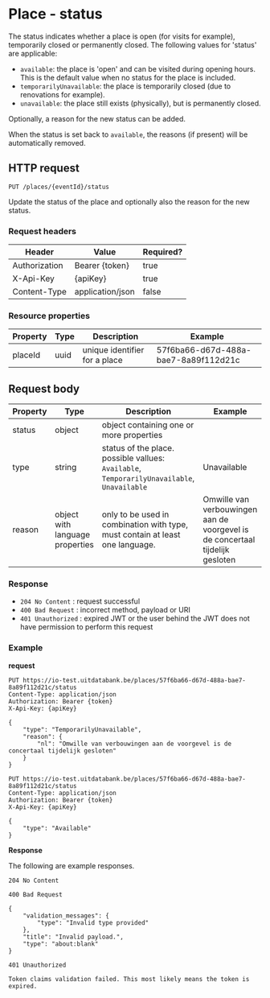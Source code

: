 ---
---

# Place - status

The status indicates whether a place is open (for visits for example), temporarily closed or permanently closed. The following values for 'status' are applicable:
* `available`: the place is 'open' and can be visited during opening hours. This is the default value when no status for the place is included.
* `temporarilyUnavailable`: the place is temporarily closed (due to renovations for example).
* `unavailable`: the place still exists (physically), but is permanently closed.

Optionally, a reason for the new status can be added. 

When the status is set back to `available`, the reasons (if present) will be automatically removed.

## HTTP request

```
PUT /places/{eventId}/status
```

Update the status of the place and optionally also the reason for the new status.

### Request headers

| Header        | Value            | Required? |
| ------------- | ---------------- | --------- |
| Authorization | Bearer {token}   | true      |
| X-Api-Key     | {apiKey}         | true      |
| Content-Type  | application/json | false     |

### Resource properties

| Property	| Type | Description | Example |
|--|--|--|--|
| placeId	| uuid | unique identifier for a place | 57f6ba66-d67d-488a-bae7-8a89f112d21c |

## Request body

| Property	| Type | Description | Example |
|--|--|--|--|
| status	| object | object containing one or more properties |  |
| type	| string | status of the place. possible vallues: `Available`, `TemporarilyUnavailable`, `Unavailable` | Unavailable |
| reason	| object with language properties | only to be used in combination with type, must contain at least one language. | Omwille van verbouwingen aan de voorgevel is de concertaal tijdelijk gesloten |

### Response

* `204 No Content` : request successful
* `400 Bad Request` : incorrect method, payload or URI
* `401 Unauthorized` : expired JWT or the user behind the JWT does not have permission to perform this request

### Example

**request**

```
PUT https://io-test.uitdatabank.be/places/57f6ba66-d67d-488a-bae7-8a89f112d21c/status
Content-Type: application/json
Authorization: Bearer {token}
X-Api-Key: {apiKey}

{
    "type": "TemporarilyUnavailable",
    "reason": {
        "nl": "Omwille van verbouwingen aan de voorgevel is de concertaal tijdelijk gesloten"
    }
}
```

```
PUT https://io-test.uitdatabank.be/places/57f6ba66-d67d-488a-bae7-8a89f112d21c/status
Content-Type: application/json
Authorization: Bearer {token}
X-Api-Key: {apiKey}

{
    "type": "Available"
}
```

**Response**

The following are example responses.

```
204 No Content
```

```
400 Bad Request

{
    "validation_messages": {
        "type": "Invalid type provided"
    },
    "title": "Invalid payload.",
    "type": "about:blank"
}
```

```
401 Unauthorized

Token claims validation failed. This most likely means the token is expired.
```
